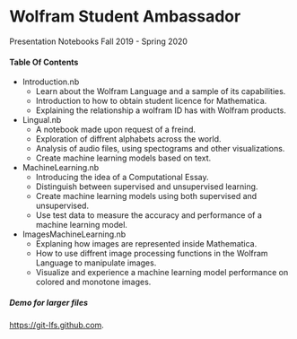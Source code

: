 # Wolfram Student Ambassador

Presentation Notebooks Fall 2019 - Spring 2020  

#### Table Of Contents

* Introduction.nb 
	* Learn about the Wolfram Language and a sample of its capabilities. 
	* Introduction to how to obtain student licence for Mathematica. 
	* Explaining the relationship a wolfram ID has with Wolfram products.  
* Lingual.nb 
	* A notebook made upon request of a freind.
	* Exploration of diffrent alphabets across the world. 
	* Analysis of audio files, using spectograms and other visualizations.
	* Create machine learning models based on text.
* MachineLearning.nb 
	* Introducing the idea of a Computational Essay. 
	* Distinguish between supervised and unsupervised learning. 
	* Create machine learning models using both supervised and unsupervised. 
	* Use test data to measure the accuracy and performance of a machine learning model. 
* ImagesMachineLearning.nb 
	* Explaning how images are represented inside Mathematica. 
	* How to use diffrent image processing functions in the Wolfram Language to manipulate images. 
	* Visualize and experience a machine learning model performance on colored and monotone images.

##### Demo for larger files

https://git-lfs.github.com.

